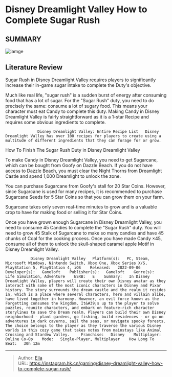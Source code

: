 # Disney Dreamlight Valley How to Complete Sugar Rush


## SUMMARY 

![iamge](https://static1.srcdn.com/wordpress/wp-content/uploads/2022/10/Completing-Sugar-Rush-for-a-Motif-in-Disney-Dreamlight-Valley.jpg)

## Literature Review

Sugar Rush in Disney Dreamlight Valley requires players to significantly increase their in-game sugar intake to complete the Duty&#39;s objective.





Much like real life, &#34;sugar rush&#34; is a sudden burst of energy after consuming food that has a lot of sugar. For the &#34;Sugar Rush&#34; duty, you need to do precisely the same: consume a lot of sugary food. This means your character must eat Candy to complete this duty. Making Candy in Disney Dreamlight Valley is fairly straightforward as it is a 1-star Recipe and requires some obvious ingredients to complete.




                  Disney Dreamlight Valley: Entire Recipe List   Disney Dreamlight Valley has over 100 recipes for players to create using a multitude of different ingredients that they can forage for or grow.     


 How To Finish The Sugar Rush Duty in Disney Dreamlight Valley 
          

 To make Candy in Disney Dreamlight Valley, you need to get Sugarcane, which can be bought from Goofy on Dazzle Beach. If you do not have access to Dazzle Beach, you must clear the Night Thorns from Dreamlight Castle and spend 1,000 Dreamlight to unlock the zone.

You can purchase Sugarcane from Goofy&#39;s stall for 20 Star Coins. However, since Sugarcane is used for many recipes, it is recommended to purchase Sugarcane Seeds for 5 Star Coins so that you can grow them on your farm.



Sugarcane takes only seven real-time minutes to grow and is a valuable crop to have for making food or selling it for Star Coins.







Once you have grown enough Sugarcane in Disney Dreamlight Valley, you need to consume 45 Candies to complete the &#34;Sugar Rush&#34; duty. You will need to grow 45 Stalk of Sugarcane to make so many candies and have 45 chunks of Coal for the cooking process. Once you have made Candy ×45, consume all of them to unlock the skull-shaped caramel apple Motif in Disney Dreamlight Valley.

               Disney Dreamlight Valley   Platform(s):   PC, Steam, Microsoft Windows, Nintendo Switch, Xbox One, Xbox Series X/S, PlayStation 5, PlayStation 4, iOS    Released:   2022-09-06    Developer(s):   Gameloft    Publisher(s):   Gameloft    Genre(s):   Life Simulation, Adventure    ESRB:   E    Summary:   In Disney Dreamlight Valley, players will create their own Disney avatar as they interact with some of the most iconic characters in Disney and Pixar history. The story surrounds the dream castle and the realm it resides in, which is a place where several characters, hero and villain alike, have lived together in harmony. However, an evil force known as the Forgetting consumes the kingdom. It&#39;s up to the player to solve puzzles, reunite characters, and embark on feature-rich character storylines to save the Dream realm. Players can build their own Disney neighborhood - plant gardens, go fishing, build residences - or go on adventures in dark caverns, sail the seas, or navigate spooky forests. The choice belongs to the player as they traverse the various Disney worlds in this cozy game that takes notes from mainstays like Animal Crossing and Stardew Valley.     Franchise:   Disney    Multiplayer:   Online Co-Op    Mode:   Single-Player, Multiplayer    How Long To Beat:   30h 12m      

---

> Author: [Ella](https://instagram.hk.cn/)  
> URL: https://instagram.hk.cn/gaming/disney-dreamlight-valley-how-to-complete-sugar-rush/  

